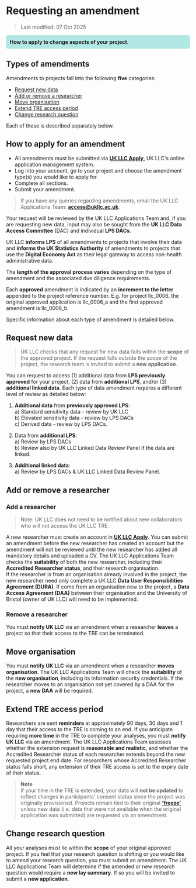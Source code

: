 # Requesting an amendment
>Last modified: 07 Oct 2025

<div style="background-color: rgba(0, 178, 169, 0.3); padding: 10px; border-radius: 5px;"><strong>How to apply to change aspects of your project.</strong></div style>


## Types of amendments
Amendments to projects fall into the following **five** categories:
* [Request new data](#request-new-data)
* [Add or remove a researcher](#add-or-remove-a-researcher)
* [Move organisation](#move-organisation)
* [Extend TRE access period](#extend-tre-access-period)
* [Change research question](#change-research-question)

Each of these is described separately below.

## How to apply for an amendment
* All amendments must be submitted via <strong><a href="https://apply.ukllc.ac.uk/" target="_blank" rel="noopener noreferrer">UK LLC Apply</a></strong>, UK LLC's online application management system.
* Log into your account, go to your project and choose the amendment type(s) you would like to apply for.
* Complete all sections.
* Submit your amendment.

> If you have any queries regarding amendments, email the UK LLC Applications Team: [**access@ukllc.ac.uk**](mailto:access@ukllc.ac.uk).

Your request will be reviewed by the UK LLC Applications Team and, if you are requesting new data, input may also be sought from the **UK LLC Data Access Committee** (DAC) and individual **LPS DACs**.

UK LLC **informs LPS** of all amendments to projects that involve their data and **informs the UK Statistics Authority** of amendments to projects that use the **Digital Economy Act** as their legal gateway to access non-health administrative data.

The **length of the approval process varies** depending on the type of amendment and the associated due diligence requirements.  

Each **approved** amendment is indicated by an **increment to the letter** appended to the project reference number. E.g. for project llc_0006, the original approved application is llc_0006_a and the first approved amendment is llc_0006_b.

Specific information about each type of amendment is detailed below.

## Request new data
> UK LLC checks that any request for new data falls within the **scope** of the approved project. If the request falls outside the scope of the project, the research team is invited to submit a **new application**.

You can request to access (1) additional data from **LPS previously approved** for your project, (2) data from **additional LPS**, and/or (3) **additional linked data**. Each type of data amendment requires a different level of review as detailed below:

1.	**Additional data** from **previously approved LPS**:  
a)	Standard sensitivity data - review by UK LLC  
b)	Elevated sensitivity data - review by LPS DACs  
c)	Derived data - review by LPS DACs.

2.	Data from **additional LPS**:  
a) Review by LPS DACs  
b) Review also by UK LLC Linked Data Review Panel if the data are linked.

3.	**Additional linked data**:  
a) Review by LPS DACs & UK LLC Linked Data Review Panel.

## Add or remove a researcher
### Add a researcher
> Note: UK LLC does not need to be notified about new collaborators who will not access the UK LLC TRE.

A new researcher must create an account in [**UK LLC Apply**](https://apply.ukllc.ac.uk/). You can submit an amendment before the new researcher has created an account but the amendment will not be reviewed until the new researcher has added all mandatory details and uploaded a CV. The UK LLC Applications Team checks the **suitability** of both the new researcher, including their **Accredited Researcher status**, and their research organisation.  
If the researcher is from an organisation already involved in the project, the new researcher need only complete a UK LLC **Data User Responsibilities Agreement (DURA)**. If come from an organisation new to the project, a **Data Access Agreement (DAA)** between their organisation and the University of Bristol (owner of UK LLC) will need to be implemented.

### Remove a researcher
You must **notify UK LLC** via an amendment when a researcher **leaves** a project so that their access to the TRE can be terminated.

## Move organisation
You must **notify UK LLC** via an amendment when a researcher **moves organisation**. The UK LLC Applications Team will check the **suitability** of the **new organisation**, including its information security credentials. If the researcher moves to an organisation not yet covered by a DAA for the project, a **new DAA** will be required.

## Extend TRE access period
Researchers are sent **reminders** at approximately 90 days, 30 days and 1 day that their access to the TRE is coming to an end. If you anticipate requiring **more time** in the TRE to complete your analyses, you must **notify UK LLC** via an amendment. The UK LLC Applications Team assesses whether the extension request is **reasonable and realistic**, and whether the Accredited Researcher status of each researcher extends beyond the new requested project end date. For researchers whose Accredited Researcher status falls short, any extension of their TRE access is set to the expiry date of their status.  

> **Note**  
> If your time in the TRE is extended, your data will **not be updated** to reflect changes in participants' consent status since the project was originally provisioned. Projects remain tied to their original [**'freeze'**](../../docs/ukllc_key_facts/Sample/UKLLC_sample.md) unless new data (i.e. data that were not available when the original application was submitted) are requested via an amendment.

## Change research question
All your analyses must lie within the **scope** of your original approved project. If you feel that your research question is shifting or you would like to amend your research question, you must submit an amendment. The UK LLC Applications Team will determine if the amended or new research question would require a **new lay summary**. If so you will be invited to submit a **new application**.
